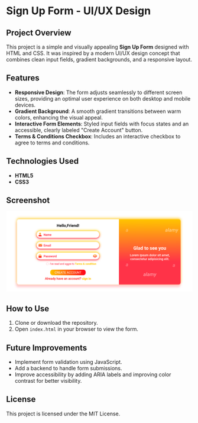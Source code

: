 # Sign Up Form - UI/UX Design

## Project Overview
This project is a simple and visually appealing **Sign Up Form** designed with HTML and CSS. It was inspired by a modern UI/UX design concept that combines clean input fields, gradient backgrounds, and a responsive layout.

## Features
- **Responsive Design**: The form adjusts seamlessly to different screen sizes, providing an optimal user experience on both desktop and mobile devices.
- **Gradient Background**: A smooth gradient transitions between warm colors, enhancing the visual appeal.
- **Interactive Form Elements**: Styled input fields with focus states and an accessible, clearly labeled "Create Account" button.
- **Terms & Conditions Checkbox**: Includes an interactive checkbox to agree to terms and conditions.

## Technologies Used
- **HTML5**
- **CSS3**

## Screenshot
![Sign Up Form](screenshot.png)

## How to Use
1. Clone or download the repository.
2. Open `index.html` in your browser to view the form.

## Future Improvements
- Implement form validation using JavaScript.
- Add a backend to handle form submissions.
- Improve accessibility by adding ARIA labels and improving color contrast for better visibility.

## License
This project is licensed under the MIT License.


